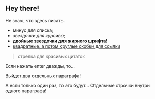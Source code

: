 ## Hey there!

Не знаю, что здесь писать. 
  
- минус для списка;
- *звездочки для курсива*;
- **двойные звездочки для жирного шрифта!**
- [квадратные, а потом круглые скобки для ссылки](google.com)
  
> стрелка для красивых цитаток
  
Если нажать enter дважды, то...

Выйдет два отдельных параграфа!
  
А если только один раз, то это будут...
Отдельные строчки внутри одного параграфа!


